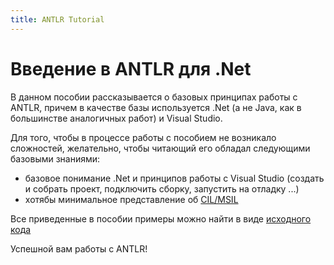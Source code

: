```yaml
---
title: ANTLR Tutorial
---
```


# Введение в ANTLR для .Net
В данном пособии рассказывается о базовых принципах работы с ANTLR, причем в качестве базы используется .Net (а не Java, как в большинстве аналогичных работ) и Visual Studio.

Для того, чтобы в процессе работы с пособием не возникало сложностей, желательно, чтобы читающий его обладал следующими базовыми знаниями:
- базовое понимание .Net и принципов работы с Visual Studio (создать и собрать проект, подключить сборку, запустить на отладку ...)
- хотябы минимальное представление об [CIL/MSIL](https://en.wikipedia.org/wiki/Common_Intermediate_Language)

Все приведенные в пособии примеры можно найти в  виде [исходного кода](https://github.com/MihailRomanov/antlr_tutorial/src)

Успешной вам работы с ANTLR!